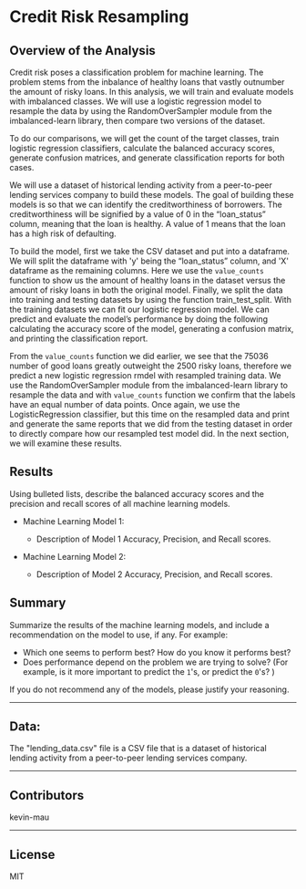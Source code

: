 # Credit Risk Resampling

## Overview of the Analysis

Credit risk poses a classification problem for machine learning.  The problem stems from the inbalance of healthy loans that vastly outnumber 
the amount of risky loans. In this analysis, we will train and evaluate models with imbalanced classes.  We will use a logistic regression model 
to resample the data by using the RandomOverSampler module from the imbalanced-learn library, then compare two versions of the dataset.
 
To do our comparisons, we will get the count of the target classes, train logistic regression classifiers, calculate the balanced accuracy scores, 
generate confusion matrices, and generate classification reports for both cases.

We will use a dataset of historical lending activity from a peer-to-peer lending services company to build these models.  The goal of building 
these models is so that we can identify the creditworthiness of borrowers.  The creditworthiness will be signified by a value of 0 in the 
“loan_status” column, meaning that the loan is healthy.  A value of 1 means that the loan has a high risk of defaulting.

To build the model, first we take the CSV dataset and put into a dataframe.  We will split the dataframe with 'y' being the “loan_status” column, 
and 'X' dataframe as the remaining columns.  Here we use the `value_counts` function to show us the amount of healthy loans in the dataset versus
the amount of risky loans in both the original model.  Finally, we split the data into training and testing datasets by using the function
train_test_split.  With the training datasets we can fit our logistic regression model.  We can predict and evaluate the model’s performance by
doing the following calculating the accuracy score of the model, generating a confusion matrix, and printing the classification report.

From the `value_counts` function we did earlier, we see that the 75036 number of good loans greatly outweight the 2500 risky loans, therefore we 
predict a new logistic regression rmdel with resampled training data.  We use the RandomOverSampler module from the imbalanced-learn library to 
resample the data and with `value_counts` function we confirm that the labels have an equal number of data points.  Once again, we use the 
LogisticRegression classifier, but this time on the resampled data and print and generate the same reports that we did from the testing dataset
in order to directly compare how our resampled test model did.  In the next section, we will examine these results.

## Results

Using bulleted lists, describe the balanced accuracy scores and the precision and recall scores of all machine learning models.

* Machine Learning Model 1:
  * Description of Model 1 Accuracy, Precision, and Recall scores.



* Machine Learning Model 2:
  * Description of Model 2 Accuracy, Precision, and Recall scores.

## Summary

Summarize the results of the machine learning models, and include a recommendation on the model to use, if any. For example:
* Which one seems to perform best? How do you know it performs best?
* Does performance depend on the problem we are trying to solve? (For example, is it more important to predict the `1`'s, or predict the `0`'s? )

If you do not recommend any of the models, please justify your reasoning.

---

## Data:

The "lending_data.csv" file is a CSV file that is a dataset of historical lending activity from a peer-to-peer lending services company.

---

## Contributors

kevin-mau

---

## License

MIT
